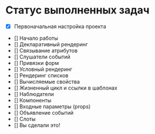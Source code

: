 # Статус выполненных задач

- [x] Первоначальная настройка проекта
- [] Начало работы
- [] Декларативный рендеринг
- [] Связывание атрибутов
- [] Слушатели событий
- [] Привязки форм
- [] Условный рендеринг
- [] Рендеринг списков
- [] Вычисляемые свойства
- [] Жизненный цикл и ссылки в шаблонах
- [] Наблюдатели
- [] Компоненты
- [] Входные параметры (props)
- [] Объявление событий
- [] Слоты
- [] Вы сделали это!
